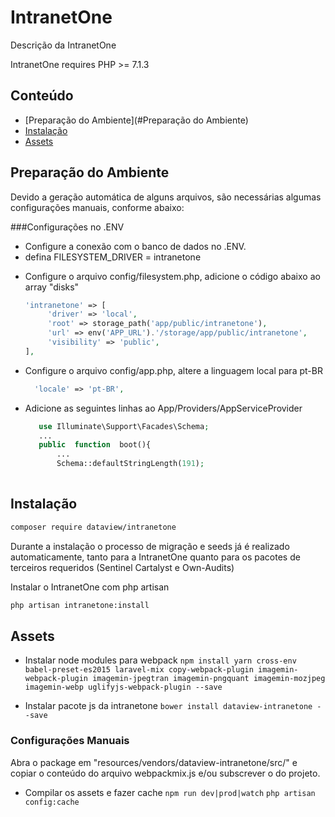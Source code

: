 
# IntranetOne
Descrição da IntranetOne

IntranetOne requires PHP >= 7.1.3

## Conteúdo
 
- [Preparação do Ambiente](#Preparação do Ambiente)
- [Instalação](#instalação)
- [Assets](#assets) 

## Preparação do Ambiente

Devido a geração automática de alguns arquivos, são necessárias algumas configurações manuais, conforme abaixo:

  ###Configurações no .ENV
   - Configure a conexão com o banco de dados no .ENV. 
   - defina FILESYSTEM_DRIVER = intranetone


 <!-- - Adicione as seguintes linhas ao App/Http/Kernel.php in $routeMiddleware
	 ```php
	'admin' => \App\Http\Middleware\SentinelAdmin::class, -->

 - Configure o arquivo config/filesystem.php, adicione o código abaixo ao array "disks"
	 ```php
	 'intranetone' => [
          'driver' => 'local',
          'root' => storage_path('app/public/intranetone'),
          'url' => env('APP_URL').'/storage/app/public/intranetone',
          'visibility' => 'public',
    ],

 - Configure o arquivo config/app.php, altere a linguagem local para pt-BR
	 ```php
       'locale' => 'pt-BR',


 - Adicione as seguintes linhas ao App/Providers/AppServiceProvider

	 ```php
		use Illuminate\Support\Facades\Schema;
		...
		public  function  boot(){
			...
			Schema::defaultStringLength(191);
			
<!-- if(env('APP_ENV')=='production')
				\URL::forceScheme('https');  -->

## Instalação
```sh
composer require dataview/intranetone
```

Durante a instalação o processo de migração e seeds já é realizado automaticamente, tanto para a IntranetOne quanto para os pacotes de terceiros requeridos (Sentinel Cartalyst e Own-Audits)

Instalar o IntranetOne com php artisan
```sh
php artisan intranetone:install
```

## Assets

 - Instalar node modules para webpack
 `npm install yarn cross-env babel-preset-es2015 laravel-mix copy-webpack-plugin
    imagemin-webpack-plugin imagemin-jpegtran imagemin-pngquant imagemin-mozjpeg
    imagemin-webp uglifyjs-webpack-plugin --save`
    
 - Instalar pacote js da intranetone
 `bower install dataview-intranetone --save`

### Configurações Manuais

Abra o package em "resources/vendors/dataview-intranetone/src/" e copiar o conteúdo do arquivo webpackmix.js e/ou subscrever o do projeto.

 - Compilar os assets e fazer cache
 `npm run dev|prod|watch`
 `php artisan config:cache`
 